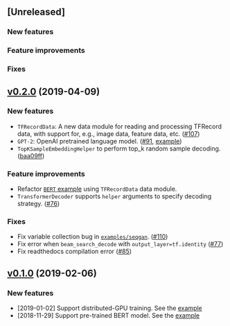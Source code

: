 
## [Unreleased]

### New features

### Feature improvements

### Fixes

## [v0.2.0](https://github.com/asyml/texar/releases/tag/v0.2.0) (2019-04-09)

### New features

* `TFRecordData`: A new data module for reading and processing TFRecord data, with support for, e.g., image data, feature data, etc. ([#107](https://github.com/asyml/texar/pull/107))
* `GPT-2`: OpenAI pretrained language model. ([#91](https://github.com/asyml/texar/pull/91), [example](https://github.com/asyml/texar/tree/master/examples/gpt-2))
* `TopKSampleEmbeddingHelper` to perform top_k random sample decoding. ([baa09ff](https://github.com/asyml/texar/commit/baa09ff0ec898996d7be2535e73bedd1e92c1fb2))

### Feature improvements

* Refactor [`BERT` example](https://github.com/asyml/texar/tree/master/examples/bert) using `TFRecordData` data module. 
* `TransformerDecoder` supports `helper` arguments to specify decoding strategy. ([#76](https://github.com/asyml/texar/pull/76))

### Fixes

* Fix variable collection bug in [`examples/seqgan`](https://github.com/asyml/texar/tree/master/examples/seqgan). ([#110](https://github.com/asyml/texar/pull/110))
* Fix error when `beam_search_decode` with `output_layer=tf.identity` ([#77](https://github.com/asyml/texar/pull/77))
* Fix readthedocs compilation error ([#85](https://github.com/asyml/texar/pull/85))

## [v0.1.0](https://github.com/asyml/texar/releases/tag/v0.1.0) (2019-02-06)

### New features

* [2019-01-02] Support distributed-GPU training. See the [example](https://github.com/asyml/texar/tree/master/examples/distributed_gpu) 
* [2018-11-29] Support pre-trained BERT model. See the [example](https://github.com/asyml/texar/tree/master/examples/bert) 
